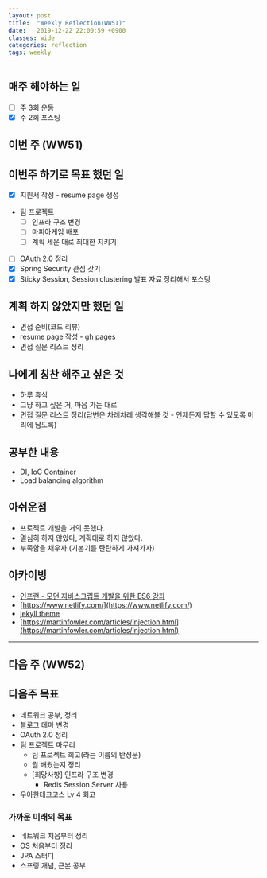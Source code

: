 ```yaml
---
layout: post
title:  "Weekly Reflection(WW51)"
date:   2019-12-22 22:00:59 +0900
classes: wide
categories: reflection
tags: weekly
---
```


## 매주 해야하는 일

- [ ] 주 3회 운동
- [x] 주 2회 포스팅

## 이번 주 (WW51)

## 이번주 하기로 목표 했던 일

- [x] 지원서 작성 - resume page 생성
- 팀 프로젝트
  - [ ] 인프라 구조 변경
  - [ ] 마피아게임 배포
  - [ ] 계획 세운 대로 최대한 지키기
- [ ] OAuth 2.0 정리
- [x] Spring Security 관심 갖기
- [x] Sticky Session, Session clustering 발표 자료 정리해서 포스팅

## 계획 하지 않았지만 했던 일

- 면접 준비(코드 리뷰)
- resume page 작성 - gh pages
- 면접 질문 리스트 정리

## 나에게 칭찬 해주고 싶은 것

- 하루 휴식
- 그냥 하고 싶은 거, 마음 가는 대로
- 면접 질문 리스트 정리(답변은 차례차례 생각해볼 것 - 언제든지 답할 수 있도록 머리에 남도록)

## 공부한 내용

- DI, IoC Container
- Load balancing algorithm

## 아쉬운점

- 프로젝트 개발을 거의 못했다.
- 열심히 하지 않았다, 계획대로 하지 않았다.
- 부족함을 채우자 (기본기를 탄탄하게 가져가자)

## 아카이빙

- [인프런 - 모던 자바스크립트 개발을 위한 ES6 강좌](https://www.inflearn.com/course/es6-%EA%B0%95%EC%A2%8C-%EC%9E%90%EB%B0%94%EC%8A%A4%ED%81%AC%EB%A6%BD%ED%8A%B8/dashboard)
- [https://www.netlify.com/](https://www.netlify.com/)
- [jekyll theme](http://jekyllthemes.org/)
- [https://martinfowler.com/articles/injection.html](https://martinfowler.com/articles/injection.html)

---

## 다음 주 (WW52)

## 다음주 목표

- 네트워크 공부, 정리
- 블로그 테마 변경
- OAuth 2.0 정리
- 팀 프로젝트 마무리
  - 팀 프로젝트 회고(라는 이름의 반성문)
  - 뭘 배웠는지 정리
  - [희망사항] 인프라 구조 변경
    - Redis Session Server 사용
- 우아한테크코스 Lv 4 회고

### 가까운 미래의 목표

- 네트워크 처음부터 정리
- OS 처음부터 정리
- JPA 스터디
- 스프링 개념, 근본 공부
